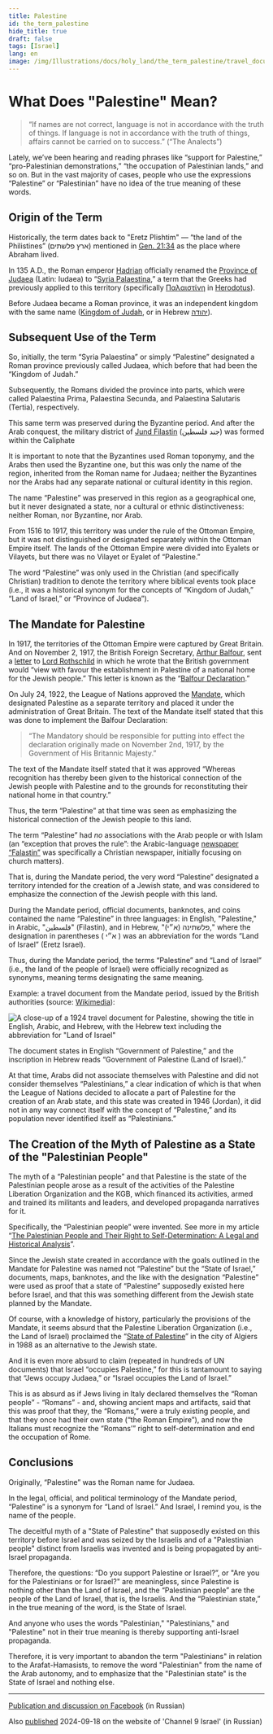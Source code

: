 ```yaml
---
title: Palestine
id: the_term_palestine
hide_title: true
draft: false
tags: [Israel]
lang: en
image: /img/Illustrations/docs/holy_land/the_term_palestine/travel_document_cropped_01_marked.png 
---
```


# What Does "Palestine" Mean?

> “If names are not correct, language is not in accordance with the truth of things. If language is not in accordance with the truth of things, affairs cannot be carried on to success.” (“The Analects”)

Lately, we’ve been hearing and reading phrases like “support for Palestine,” “pro-Palestinian demonstrations,” “the occupation of Palestinian lands,” and so on. But in the vast majority of cases, people who use the expressions “Palestine” or “Palestinian” have no idea of the true meaning of these words.

## Origin of the Term

Historically, the term dates back to "Eretz Plishtim" — “the land of the Philistines” (ארץ פלשתים) mentioned in [Gen. 21:34](https://mechon-mamre.org/p/pt/pt0121.htm) as the place where Abraham lived.

In 135 A.D., the Roman emperor [Hadrian](https://en.wikipedia.org/wiki/Hadrian) officially renamed the [Province of Judaea](https://en.wikipedia.org/wiki/Judaea_\(Roman_province\)) (Latin: Iudaea) to “[Syria Palaestina](https://en.wiktionary.org/wiki/Syria_Palaestina),” a term that the Greeks had previously applied to this territory (specifically [Παλαιστίνη](https://en.wiktionary.org/wiki/%CE%A0%CE%B1%CE%BB%CE%B1%CE%B9%CF%83%CF%84%CE%AF%CE%BD%CE%B7) in [Herodotus](https://sacred-texts.com/cla/hh/hh2100.htm)).

Before Judaea became a Roman province, it was an independent kingdom with the same name ([Kingdom of Judah](https://en.wikipedia.org/wiki/Kingdom_of_Judah), or in Hebrew [יהודה](https://he.wikipedia.org/wiki/%D7%9E%D7%9E%D7%9C%D7%9B%D7%AA_%D7%99%D7%94%D7%95%D7%93%D7%94)).

## Subsequent Use of the Term

So, initially, the term “Syria Palaestina” or simply “Palestine” designated a Roman province previously called Judaea, which before that had been the “Kingdom of Judah.”

Subsequently, the Romans divided the province into parts, which were called Palaestina Prima, Palaestina Secunda, and Palaestina Salutaris (Tertia), respectively.

This same term was preserved during the Byzantine period. 
And after the Arab conquest, the military district of 
[Jund Filastin](https://en.wikipedia.org/wiki/Jund_Filastin)
(جند فلسطين) was formed within the Caliphate

It is important to note that the Byzantines used Roman toponymy, and the Arabs then used the Byzantine one, but this was only the name of the region, inherited from the Roman name for Judaea; neither the Byzantines nor the Arabs had any separate national or cultural identity in this region.

The name “Palestine” was preserved in this region as a geographical one, but it never designated a state, nor a cultural or ethnic distinctiveness: neither Roman, nor Byzantine, nor Arab.

From 1516 to 1917, this territory was under the rule of the Ottoman Empire, but it was not distinguished or designated separately within the Ottoman Empire itself. The lands of the Ottoman Empire were divided into Eyalets or Vilayets, but there was no Vilayet or Eyalet of “Palestine.”

The word “Palestine” was only used in the Christian (and specifically Christian) tradition to denote the territory where biblical events took place (i.e., it was a historical synonym for the concepts of “Kingdom of Judah,” “Land of Israel,” or “Province of Judaea”).


## The Mandate for Palestine

In 1917, the territories of the Ottoman Empire were captured by Great Britain. And on November 2, 1917, the British Foreign Secretary, [Arthur Balfour](https://en.wikipedia.org/wiki/Arthur_Balfour), sent a [letter](https://en.wikipedia.org/wiki/Balfour_Declaration) to [Lord Rothschild](https://en.wikipedia.org/wiki/Walter_Rothschild,_2nd_Baron_Rothschild) in which he wrote that the British government would “view with favour the establishment in Palestine of a national home for the Jewish people.” This letter is known as the “[Balfour Declaration](https://en.wikipedia.org/wiki/Balfour_Declaration).”

On July 24, 1922, the League of Nations approved the [Mandate](https://en.wikisource.org/wiki/Palestine_Mandate_\(1922\)), which designated Palestine as a separate territory and placed it under the administration of Great Britain. The text of the Mandate itself stated that this was done to implement the Balfour Declaration:

> “The Mandatory should be responsible for putting into effect the declaration originally made on November 2nd, 1917, by the Government of His Britannic Majesty.”

The text of the Mandate itself stated that it was approved “Whereas recognition has thereby been given to the historical connection of the Jewish people with Palestine and to the grounds for reconstituting their national home in that country.”

Thus, the term “Palestine” at that time was seen as emphasizing the historical connection of the Jewish people to this land.

The term “Palestine” had *no* associations with the Arab people or with Islam (an “exception that proves the rule”: the Arabic-language [newspaper “Falastin”](https://en.wikipedia.org/wiki/Falastin) was specifically a Christian newspaper, initially focusing on church matters).

That is, during the Mandate period, the very word “Palestine” designated a territory intended for the creation of a Jewish state, and was considered to emphasize the connection of the Jewish people with this land.

During the Mandate period, official documents, banknotes, and coins contained the name “Palestine” in three languages: in English, "Palestine," in Arabic, "فلسطين" (Filastin), and in Hebrew, "(פלשתינה (א״י," where the designation in parentheses ( א״י ) was an abbreviation for the words “Land of Israel” (Eretz Israel).

Thus, during the Mandate period, the terms “Palestine” and “Land of Israel” (i.e., the land of the people of Israel) were officially recognized as synonyms, meaning terms designating the same meaning.

Example: a travel document from the Mandate period, issued by the British authorities (source: [Wikimedia](https://commons.wikimedia.org/wiki/File:1924_Palestine_travel_document.jpg)):


![A close-up of a 1924 travel document for Palestine, showing the title in English, Arabic, and Hebrew, with the Hebrew text including the abbreviation for "Land of Israel"](/img/Illustrations/docs/holy_land/the_term_palestine/travel_document_cropped_01_marked.png)

The document states in English “Government of Palestine,” and the inscription in Hebrew reads “Government of Palestine (Land of Israel).”

At that time, Arabs did not associate themselves with Palestine and did not consider themselves “Palestinians,” a clear indication of which is that when the League of Nations decided to allocate a part of Palestine for the creation of an Arab state, and this state was created in 1946 (Jordan), it did not in any way connect itself with the concept of “Palestine,” and its population never identified itself as “Palestinians.”

## The Creation of the Myth of Palestine as a State of the "Palestinian People"

The myth of a “Palestinian people” and that Palestine is the state of the Palestinian people arose as a result of the activities of the Palestine Liberation Organization and the KGB, which financed its activities, armed and trained its militants and leaders, and developed propaganda narratives for it.

Specifically, the “Palestinian people” were invented. See more in my article “[The Palestinian People and Their Right to Self-Determination: A Legal and Historical Analysis](https://international-law.info/Holy-Land/palestinian_people/)”.

Since the Jewish state created in accordance with the goals outlined in the Mandate for Palestine was named not “Palestine” but the “State of Israel,” documents, maps, banknotes, and the like with the designation “Palestine” were used as proof that a state of “Palestine” supposedly existed here before Israel, and that this was something different from the Jewish state planned by the Mandate.

Of course, with a knowledge of history, particularly the provisions of the Mandate, it seems absurd that the Palestine Liberation Organization (i.e., the Land of Israel) proclaimed the “[State of Palestine](https://international-law.info/ru/Holy-Land/state_of_palestine)” in the city of Algiers in 1988 as an alternative to the Jewish state.

And it is even more absurd to claim (repeated in hundreds of UN documents) that Israel “occupies Palestine,” for this is tantamount to saying that “Jews occupy Judaea,” or “Israel occupies the Land of Israel.”

This is as absurd as if Jews living in Italy declared themselves the “Roman people” - “Romans” - and, showing ancient maps and artifacts, said that this was proof that they, the “Romans,” were a truly existing people, and that they once had their own state (“the Roman Empire”), and now the Italians must recognize the “Romans’” right to self-determination and end the occupation of Rome.

## Conclusions

Originally, “Palestine” was the Roman name for Judaea.

In the legal, official, and political terminology of the Mandate period, “Palestine” is a synonym for “Land of Israel.” And Israel, I remind you, is the name of the people.

The deceitful myth of a "State of Palestine" that supposedly existed on this territory before Israel and was seized by the Israelis and of a "Palestinian people" distinct from Israelis was invented and is being propagated by anti-Israel propaganda.

Therefore, the questions: “Do you support Palestine or Israel?”, or "Are you for the Palestinians or for Israel?" are meaningless, since Palestine is nothing other than the Land of Israel, and the “Palestinian people” are the people of the Land of Israel, that is, the Israelis. And the “Palestinian state,” in the true meaning of the word, is the State of Israel.

And anyone who uses the words "Palestinian," "Palestinians," and "Palestine" not in their true meaning is thereby supporting anti-Israel propaganda.

Therefore, it is very important to abandon the term "Palestinians" in relation to the Arafat-Hamasists, to remove the word "Palestinian" from the name of the Arab autonomy, and to emphasize that the "Palestinian state" is the State of Israel and nothing else.

---

[Publication and discussion on Facebook](https://www.facebook.com/viktor.ageyev/posts/pfbid0cCsuWvm7jMg1R2JHXnr4ZKRDE1YRBJaebeqvP1apdEZvnWpzv4nfNCs9E55CCoTTl) (in Russian) 

Also [published](https://www.9tv.co.il/item/112786) 2024-09-18 on the website of 'Channel 9 Israel' (in Russian) 

